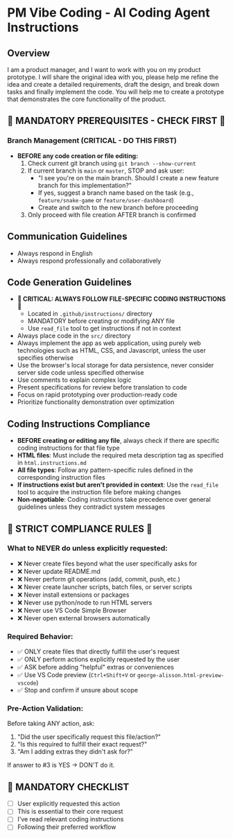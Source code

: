 # PM Vibe Coding  - AI Coding Agent Instructions

## Overview

I am a product manager, and I want to work with you on my product prototype. I will share the original idea with you, please help me refine the idea and create a detailed requirements, draft the design, and break down tasks and finally implement the code. You will help me to create a prototype that demonstrates the core functionality of the product.

## 🚨 MANDATORY PREREQUISITES - CHECK FIRST 🚨

### Branch Management (CRITICAL - DO THIS FIRST)
- **BEFORE any code creation or file editing:**
  1. Check current git branch using `git branch --show-current`
  2. If current branch is `main` or `master`, STOP and ask user:
     - "I see you're on the main branch. Should I create a new feature branch for this implementation?"
     - If yes, suggest a branch name based on the task (e.g., `feature/snake-game` or `feature/user-dashboard`)
     - Create and switch to the new branch before proceeding
  3. Only proceed with file creation AFTER branch is confirmed

## Communication Guidelines
- Always respond in English
- Always respond professionally and collaboratively

## Code Generation Guidelines
- **🚨 CRITICAL: ALWAYS FOLLOW FILE-SPECIFIC CODING INSTRUCTIONS 🚨**
  - Located in `.github/instructions/` directory
  - MANDATORY before creating or modifying ANY file
  - Use `read_file` tool to get instructions if not in context
- Always place code in the `src/` directory
- Always implement the app as web application, using purely web technologies such as HTML, CSS, and Javascript, unless the user specifies otherwise
- Use the browser's local storage for data persistence, never consider server side code unless specified otherwise
- Use comments to explain complex logic
- Present specifications for review before translation to code
- Focus on rapid prototyping over production-ready code
- Prioritize functionality demonstration over optimization

## Coding Instructions Compliance
- **BEFORE creating or editing any file**, always check if there are specific coding instructions for that file type
- **HTML files**: Must include the required meta description tag as specified in `html.instructions.md`
- **All file types**: Follow any pattern-specific rules defined in the corresponding instruction files
- **If instructions exist but aren't provided in context**: Use the `read_file` tool to acquire the instruction file before making changes
- **Non-negotiable**: Coding instructions take precedence over general guidelines unless they contradict system messages

## 🚨 STRICT COMPLIANCE RULES 🚨

### What to NEVER do unless explicitly requested:
- ❌ Never create files beyond what the user specifically asks for
- ❌ Never update README.md
- ❌ Never perform git operations (add, commit, push, etc.)
- ❌ Never create launcher scripts, batch files, or server scripts
- ❌ Never install extensions or packages
- ❌ Never use python/node to run HTML servers
- ❌ Never use VS Code Simple Browser
- ❌ Never open external browsers automatically

### Required Behavior:
- ✅ ONLY create files that directly fulfill the user's request
- ✅ ONLY perform actions explicitly requested by the user
- ✅ ASK before adding "helpful" extras or conveniences
- ✅ Use VS Code preview (`Ctrl+Shift+V` or `george-alisson.html-preview-vscode`)
- ✅ Stop and confirm if unsure about scope

### Pre-Action Validation:
Before taking ANY action, ask:
1. "Did the user specifically request this file/action?"
2. "Is this required to fulfill their exact request?"
3. "Am I adding extras they didn't ask for?"

If answer to #3 is YES → DON'T do it.

## 🎯 MANDATORY CHECKLIST
- [ ] User explicitly requested this action
- [ ] This is essential to their core request
- [ ] I've read relevant coding instructions
- [ ] Following their preferred workflow